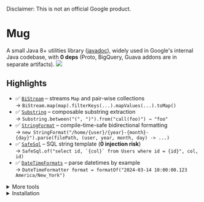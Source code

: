 Disclaimer: This is not an official Google product.

# Mug
A small Java 8+ utilities library ([javadoc](http://google.github.io/mug/apidocs/index.html)), widely used in Google's internal Java codebase, with **0 deps** (Proto, BigQuery, Guava addons are in separate artifacts). ![](https://travis-ci.org/google/mug.svg?branch=master)

## Highlights

- ✅ [`BiStream`](./mug/src/main/java/com/google/mu/util/stream/README.md) – streams `Map` and pair-wise collections  
  → `BiStream.map(map).filterKeys(...).mapValues(...).toMap()`
- ✅ [`Substring`](https://github.com/google/mug/wiki/Substring-Explained) – composable substring extraction  
  → `Substring.between("(", ")").from("call(foo)") → "foo"`
- ✅ [`StringFormat`](https://github.com/google/mug/wiki/StringFormat-Explained) – compile-time-safe bidirectional formatting  
  → `new StringFormat("/home/{user}/{year}-{month}-{day}").parse(filePath, (user, year, month, day) -> ...)`
- ✅ [`SafeSql`](./mug-guava/src/main/java/com/google/mu/safesql/README.md) – SQL string template (**0 injection risk**)  
  → ```SafeSql.of("select id, `{col}` from Users where id = {id}", col, id)```
- ✅ [`DateTimeFormats`](./mug/src/main/java/com/google/mu/time/README.md) – parse datetimes by example  
  → `DateTimeFormatter format = formatOf("2024-03-14 10:00:00.123 America/New_York")`

<details>
<summary>More tools</summary>
 
- [`BinarySearch`](./mug-guava/src/main/java/com/google/mu/collect/README.md)  
- [`StructuredConcurrency`](./mug/src/main/java/com/google/mu/util/concurrent/README.md)

</details>

<details>
<summary>Installation</summary>

### Maven

Add the following to pom.xml:
```
  <dependency>
    <groupId>com.google.mug</groupId>
    <artifactId>mug</artifactId>
    <version>8.5</version>
  </dependency>
```

Add `mug-errorprone` to your annotationProcessorPaths:

```
  <build>
    <pluginManagement>
      <plugins>
        <plugin>
          <artifactId>maven-compiler-plugin</artifactId>
          <configuration>
            <annotationProcessorPaths>
              <path>
                <groupId>com.google.errorprone</groupId>
                <artifactId>error_prone_core</artifactId>
                <version>2.23.0</version>
              </path>
              <path>
                <groupId>com.google.mug</groupId>
                <artifactId>mug-errorprone</artifactId>
                <version>8.5</version>
              </path>
            </annotationProcessorPaths>
          </configuration>
        </plugin>
      </plugins>
    </pluginManagement>
  </build>
```

Protobuf utils ([javadoc](https://google.github.io/mug/apidocs/com/google/mu/protobuf/util/package-summary.html)):
```
  <dependency>
    <groupId>com.google.mug</groupId>
    <artifactId>mug-protobuf</artifactId>
    <version>8.5</version>
  </dependency>
```

Guava add-ons (with [`SafeSql`](https://google.github.io/mug/apidocs/com/google/mu/safesql/SafeSql.html), [`SafeQuery`](https://google.github.io/mug/apidocs/com/google/mu/safesql/SafeQuery.html) and [`GoogleSql`](https://google.github.io/mug/apidocs/com/google/mu/safesql/GoogleSql.html)):
```
  <dependency>
    <groupId>com.google.mug</groupId>
    <artifactId>mug-guava</artifactId>
    <version>8.5</version>
  </dependency>
```

### Gradle

Add to build.gradle:
```
  implementation 'com.google.mug:mug:8.5'
  implementation 'com.google.mug:mug-guava:8.5'
  implementation 'com.google.mug:mug-protobuf:8.5'
```
</details>


